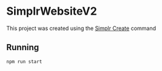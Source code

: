 # SimplrWebsiteV2

This project was created using the [Simplr Create](https://github.com/Simplr/Configs/tree/main/create) command


## Running

```bash
npm run start
```
